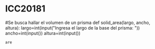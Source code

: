 # ICC20181
#Se busca hallar el volumen de un prisma
    def solid_area(largo, ancho, altura):
        largo=int(input("Ingresa el largo de la base del prisma: "))
        ancho=int(input())
        altura=int(input())
 
    are
